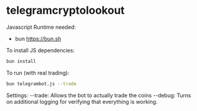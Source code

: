 # telegramcryptolookout

Javascript Runtime needed:
- bun https://bun.sh

To install JS dependencies:

```bash
bun install
```

To run (with real trading):

```bash
bun telegrambot.js --trade
```

Settings:
--trade: Allows the bot to actually trade the coins
--debug: Turns on additional logging for verifying that everything is working.

